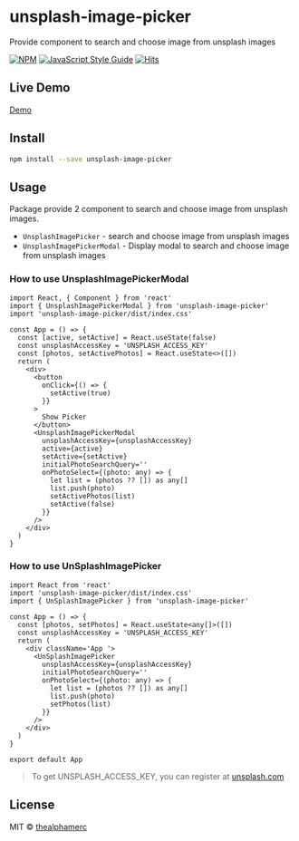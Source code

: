 # unsplash-image-picker

Provide component to search and choose image from unsplash images

[![NPM](https://img.shields.io/npm/v/unsplash-image-picker.svg)](https://www.npmjs.com/package/unsplash-image-picker) [![JavaScript Style Guide](https://img.shields.io/badge/code_style-standard-brightgreen.svg)](https://standardjs.com) [![Hits](https://hits.seeyoufarm.com/api/count/incr/badge.svg?url=https%3A%2F%2Fgithub.com%2FTheAlphamerc%2Funsplash-image-picker&count_bg=%2379C83D&title_bg=%23555555&icon=&icon_color=%23E7E7E7&title=hits&edge_flat=false)](https://hits.seeyoufarm.com)

## Live Demo

[Demo](https://thealphamerc.github.io/unsplash-image-picker/)

## Install

```bash
npm install --save unsplash-image-picker
```

## Usage

Package provide 2 component to search and choose image from unsplash images.

- `UnsplashImagePicker` - search and choose image from unsplash images
- `UnsplashImagePickerModal` - Display modal to search and choose image from unsplash images

### How to use UnsplashImagePickerModal

```tsx
import React, { Component } from 'react'
import { UnsplashImagePickerModal } from 'unsplash-image-picker'
import 'unsplash-image-picker/dist/index.css'

const App = () => {
  const [active, setActive] = React.useState(false)
  const unsplashAccessKey = 'UNSPLASH_ACCESS_KEY'
  const [photos, setActivePhotos] = React.useState<>([])
  return (
    <div>
      <button
        onClick={() => {
          setActive(true)
        }}
      >
        Show Picker
      </button>
      <UnsplashImagePickerModal
        unsplashAccessKey={unsplashAccessKey}
        active={active}
        setActive={setActive}
        initialPhotoSearchQuery=''
        onPhotoSelect={(photo: any) => {
          let list = (photos ?? []) as any[]
          list.push(photo)
          setActivePhotos(list)
          setActive(false)
        }}
      />
    </div>
  )
}
```

### How to use UnSplashImagePicker

```tsx
import React from 'react'
import 'unsplash-image-picker/dist/index.css'
import { UnSplashImagePicker } from 'unsplash-image-picker'

const App = () => {
  const [photos, setPhotos] = React.useState<any[]>([])
  const unsplashAccessKey = 'UNSPLASH_ACCESS_KEY'
  return (
    <div className='App '>
      <UnSplashImagePicker
        unsplashAccessKey={unsplashAccessKey}
        initialPhotoSearchQuery=''
        onPhotoSelect={(photo: any) => {
          let list = (photos ?? []) as any[]
          list.push(photo)
          setPhotos(list)
        }}
      />
    </div>
  )
}

export default App
```

> To get UNSPLASH_ACCESS_KEY, you can register at [unsplash.com](https://unsplash.com/join)

## License

MIT © [thealphamerc](https://github.com/thealphamerc)
